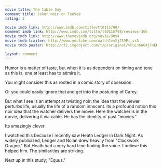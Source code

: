 ```yaml
---
movie title: The Cable Guy
comment title: Joker Noir on TeeVee
rating: 2

movie imdb link: http://www.imdb.com/title/tt0115798/
comment imdb link: http://www.imdb.com/title/tt0115798/reviews-306
movie tmdb link: http://www.themoviedb.org/movie/9894
movie tmdb trailer: http://www.youtube.com/watch?v=Xj259Pi_vrA
movie tmdb poster: http://cf2.imgobject.com/t/p/original/vPuLn6AG4jF4EKeFfWOfuWzHlkv.jpg

layout: comment
---
```


Humor is a matter of taste, but when it is as dependent on timing and tone as this is, one at least has to admire it. 

You might consider this as rooted in a comic story of obsession. 

Or you could easily ignore that and get into the posturing of Carey. 

But what I see is an attempt at twisting noir: the idea that the viewer perturbs life, usually the life of a random innocent. Its a profound notion this noir idea that the watcher delivers the movie. Here the watcher is in the movie, delivering it via cable. He has the identity of past "movies."

Its amazingly clever.

I watched this because I recently saw Heath Ledger in Dark Night. As widely publicized, Ledger and Nolan drew heavily from "Clockwork Oragne." But Heath had a very hard time finding the voice. I believe this helped him. The similarities are striking.

Next up in this study; "Equus."